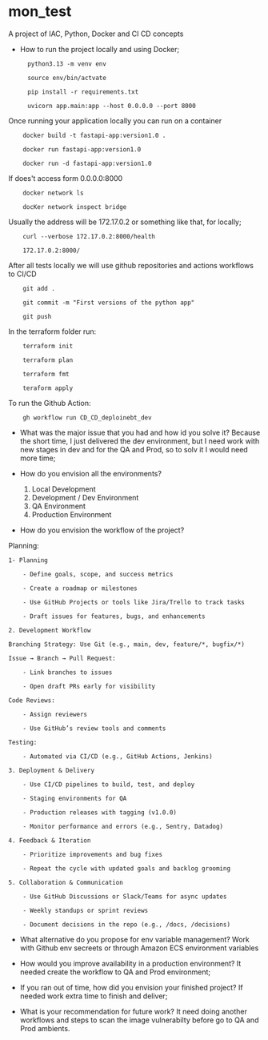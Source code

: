 # mon_test
A project of IAC, Python, Docker and CI CD concepts


- How to run the project locally and using Docker;

        python3.13 -m venv env

        source env/bin/actvate

        pip install -r requirements.txt

        uvicorn app.main:app --host 0.0.0.0 --port 8000


Once running your application locally you can run on a container

        docker build -t fastapi-app:version1.0 .

        docker run fastapi-app:version1.0

        docker run -d fastapi-app:version1.0

If does't access form 0.0.0.0:8000

        docker network ls

        docKer network inspect bridge

Usually the address will be 172.17.0.2 or something like that, for locally;

        curl --verbose 172.17.0.2:8000/health

        172.17.0.2:8000/
        
After all tests locally we will use github repositories and actions workflows to CI/CD

        git add . 

        git commit -m "First versions of the python app"

        git push

In the terraform folder run:

        terraform init

        terraform plan

        terraform fmt

        teraform apply

To run the Github Action:

        gh workflow run CD_CD_deploinebt_dev


- What was the major issue that you had and how id you solve it?
    Because the short time, I just delivered the dev environment, but I  need work with new stages in dev and for the QA and Prod, so to solv it I would need more time;


- How do you envision all the environments?
    1. Local Development
    2. Development / Dev Environment
    3. QA Environment
    4. Production Environment


- How do you envision the workflow of the project?

Planning:

    1- Planning

        - Define goals, scope, and success metrics

        - Create a roadmap or milestones

        - Use GitHub Projects or tools like Jira/Trello to track tasks

        - Draft issues for features, bugs, and enhancements

    2. Development Workflow
    
    Branching Strategy: Use Git (e.g., main, dev, feature/*, bugfix/*)

    Issue → Branch → Pull Request:

        - Link branches to issues

        - Open draft PRs early for visibility

    Code Reviews:

        - Assign reviewers

        - Use GitHub’s review tools and comments

    Testing:

        - Automated via CI/CD (e.g., GitHub Actions, Jenkins)

    3. Deployment & Delivery
    
        - Use CI/CD pipelines to build, test, and deploy

        - Staging environments for QA

        - Production releases with tagging (v1.0.0)

        - Monitor performance and errors (e.g., Sentry, Datadog)

    4. Feedback & Iteration

        - Prioritize improvements and bug fixes

        - Repeat the cycle with updated goals and backlog grooming

    5. Collaboration & Communication
    
        - Use GitHub Discussions or Slack/Teams for async updates

        - Weekly standups or sprint reviews

        - Document decisions in the repo (e.g., /docs, /decisions)


- What alternative do you propose for env variable management?
    Work with Github env secreets or through Amazon ECS environment variables

- How would you improve availability in a production environment?
    It needed create the workflow to QA and Prod environment;

- If you ran out of time, how did you envision your finished project?
    If needed work extra time to finish and deliver;

- What is your recommendation for future work?
    It need doing another workflows and steps to scan the image vulnerabilty before go to QA and Prod ambients.